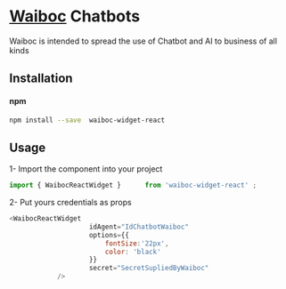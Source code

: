 # [Waiboc](https://www.waiboc.com) Chatbots

Waiboc is intended to spread the use of Chatbot and AI to business of all kinds

## Installation

#### npm
```bash
npm install --save  waiboc-widget-react
```
## Usage

1- Import the component into your project


```js
import { WaibocReactWidget }      from 'waiboc-widget-react' ;

```

2- Put yours credentials as props

```js
<WaibocReactWidget
                    idAgent="IdChatbotWaiboc"
                    options={{
                        fontSize:'22px',
                        color: 'black'
                    }}
                    secret="SecretSupliedByWaiboc"
            />
```
